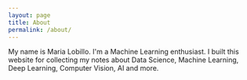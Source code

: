 ```yaml
---
layout: page
title: About
permalink: /about/
---
```

My name is Maria Lobillo. I'm a Machine Learning enthusiast. I built this website for collecting my notes about Data Science, Machine Learning, Deep Learning, Computer Vision, AI and more.
